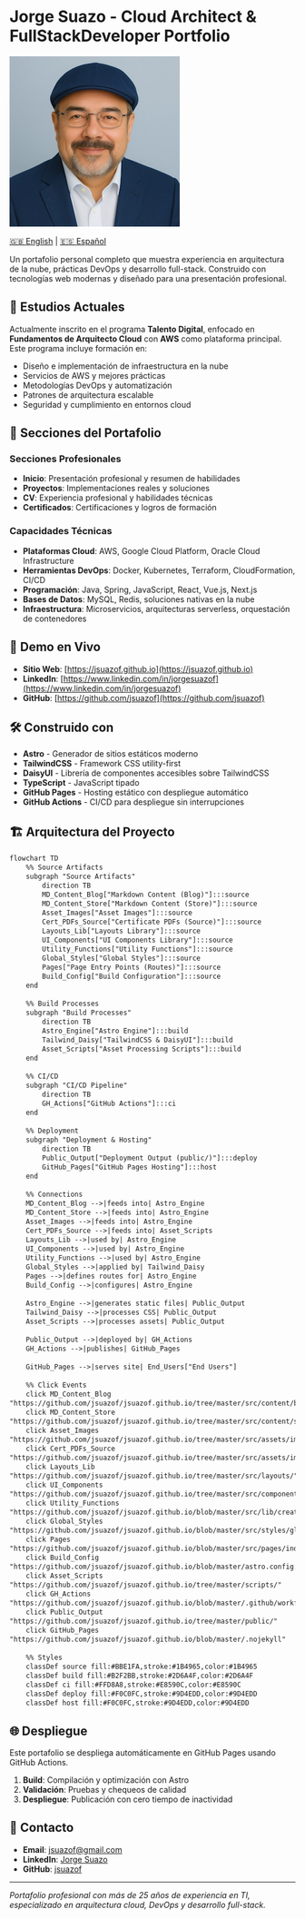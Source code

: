 # Jorge Suazo - Cloud Architect & FullStackDeveloper Portfolio

![Jorge Suazo Portfolio](src/assets/images/profile.webp)

[🇬🇧 English](README.en.md) | [🇪🇸 Español](README.md)


Un portafolio personal completo que muestra experiencia en arquitectura de la nube, prácticas DevOps y desarrollo full-stack. Construido con tecnologías web modernas y diseñado para una presentación profesional.

## 🌟 Estudios Actuales

Actualmente inscrito en el programa **Talento Digital**, enfocado en **Fundamentos de Arquitecto Cloud** con **AWS** como plataforma principal. Este programa incluye formación en:

- Diseño e implementación de infraestructura en la nube
- Servicios de AWS y mejores prácticas
- Metodologías DevOps y automatización
- Patrones de arquitectura escalable
- Seguridad y cumplimiento en entornos cloud

## 🚀 Secciones del Portafolio

### Secciones Profesionales
- **Inicio**: Presentación profesional y resumen de habilidades
- **Proyectos**: Implementaciones reales y soluciones
- **CV**: Experiencia profesional y habilidades técnicas
- **Certificados**: Certificaciones y logros de formación

### Capacidades Técnicas
- **Plataformas Cloud**: AWS, Google Cloud Platform, Oracle Cloud Infrastructure
- **Herramientas DevOps**: Docker, Kubernetes, Terraform, CloudFormation, CI/CD
- **Programación**: Java, Spring, JavaScript, React, Vue.js, Next.js
- **Bases de Datos**: MySQL, Redis, soluciones nativas en la nube
- **Infraestructura**: Microservicios, arquitecturas serverless, orquestación de contenedores

## 🎯 Demo en Vivo
- **Sitio Web**: [https://jsuazof.github.io](https://jsuazof.github.io)
- **LinkedIn**: [https://www.linkedin.com/in/jorgesuazof](https://www.linkedin.com/in/jorgesuazof)
- **GitHub**: [https://github.com/jsuazof](https://github.com/jsuazof)

## 🛠️ Construido con
- **Astro** - Generador de sitios estáticos moderno
- **TailwindCSS** - Framework CSS utility-first
- **DaisyUI** - Librería de componentes accesibles sobre TailwindCSS
- **TypeScript** - JavaScript tipado
- **GitHub Pages** - Hosting estático con despliegue automático
- **GitHub Actions** - CI/CD para despliegue sin interrupciones

## 🏗️ Arquitectura del Proyecto

```mermaid
flowchart TD
    %% Source Artifacts
    subgraph "Source Artifacts" 
        direction TB
        MD_Content_Blog["Markdown Content (Blog)"]:::source
        MD_Content_Store["Markdown Content (Store)"]:::source
        Asset_Images["Asset Images"]:::source
        Cert_PDFs_Source["Certificate PDFs (Source)"]:::source
        Layouts_Lib["Layouts Library"]:::source
        UI_Components["UI Components Library"]:::source
        Utility_Functions["Utility Functions"]:::source
        Global_Styles["Global Styles"]:::source
        Pages["Page Entry Points (Routes)"]:::source
        Build_Config["Build Configuration"]:::source
    end

    %% Build Processes
    subgraph "Build Processes" 
        direction TB
        Astro_Engine["Astro Engine"]:::build
        Tailwind_Daisy["TailwindCSS & DaisyUI"]:::build
        Asset_Scripts["Asset Processing Scripts"]:::build
    end

    %% CI/CD
    subgraph "CI/CD Pipeline" 
        direction TB
        GH_Actions["GitHub Actions"]:::ci
    end

    %% Deployment
    subgraph "Deployment & Hosting" 
        direction TB
        Public_Output["Deployment Output (public/)"]:::deploy
        GitHub_Pages["GitHub Pages Hosting"]:::host
    end

    %% Connections
    MD_Content_Blog -->|feeds into| Astro_Engine
    MD_Content_Store -->|feeds into| Astro_Engine
    Asset_Images -->|feeds into| Astro_Engine
    Cert_PDFs_Source -->|feeds into| Asset_Scripts
    Layouts_Lib -->|used by| Astro_Engine
    UI_Components -->|used by| Astro_Engine
    Utility_Functions -->|used by| Astro_Engine
    Global_Styles -->|applied by| Tailwind_Daisy
    Pages -->|defines routes for| Astro_Engine
    Build_Config -->|configures| Astro_Engine

    Astro_Engine -->|generates static files| Public_Output
    Tailwind_Daisy -->|processes CSS| Public_Output
    Asset_Scripts -->|processes assets| Public_Output

    Public_Output -->|deployed by| GH_Actions
    GH_Actions -->|publishes| GitHub_Pages

    GitHub_Pages -->|serves site| End_Users["End Users"]

    %% Click Events
    click MD_Content_Blog "https://github.com/jsuazof/jsuazof.github.io/tree/master/src/content/blog/"
    click MD_Content_Store "https://github.com/jsuazof/jsuazof.github.io/tree/master/src/content/store/"
    click Asset_Images "https://github.com/jsuazof/jsuazof.github.io/tree/master/src/assets/images/"
    click Cert_PDFs_Source "https://github.com/jsuazof/jsuazof.github.io/tree/master/src/assets/images/certificates/"
    click Layouts_Lib "https://github.com/jsuazof/jsuazof.github.io/tree/master/src/layouts/"
    click UI_Components "https://github.com/jsuazof/jsuazof.github.io/tree/master/src/components/"
    click Utility_Functions "https://github.com/jsuazof/jsuazof.github.io/blob/master/src/lib/createSlug.ts"
    click Global_Styles "https://github.com/jsuazof/jsuazof.github.io/blob/master/src/styles/global.css"
    click Pages "https://github.com/jsuazof/jsuazof.github.io/blob/master/src/pages/index.astro"
    click Build_Config "https://github.com/jsuazof/jsuazof.github.io/blob/master/astro.config.mjs"
    click Asset_Scripts "https://github.com/jsuazof/jsuazof.github.io/tree/master/scripts/"
    click GH_Actions "https://github.com/jsuazof/jsuazof.github.io/blob/master/.github/workflows/deploy.yml"
    click Public_Output "https://github.com/jsuazof/jsuazof.github.io/tree/master/public/"
    click GitHub_Pages "https://github.com/jsuazof/jsuazof.github.io/blob/master/.nojekyll"

    %% Styles
    classDef source fill:#BBE1FA,stroke:#1B4965,color:#1B4965
    classDef build fill:#B2F2BB,stroke:#2D6A4F,color:#2D6A4F
    classDef ci fill:#FFD8A8,stroke:#E8590C,color:#E8590C
    classDef deploy fill:#F0C0FC,stroke:#9D4EDD,color:#9D4EDD
    classDef host fill:#F0C0FC,stroke:#9D4EDD,color:#9D4EDD
```

## 🌐 Despliegue
Este portafolio se despliega automáticamente en GitHub Pages usando GitHub Actions.

1. **Build**: Compilación y optimización con Astro  
2. **Validación**: Pruebas y chequeos de calidad  
3. **Despliegue**: Publicación con cero tiempo de inactividad

## 📧 Contacto
- **Email**: jsuazof@gmail.com
- **LinkedIn**: [Jorge Suazo](https://www.linkedin.com/in/jorgesuazof)
- **GitHub**: [jsuazof](https://github.com/jsuazof)

---

*Portafolio profesional con más de 25 años de experiencia en TI, especializado en arquitectura cloud, DevOps y desarrollo full-stack.*
